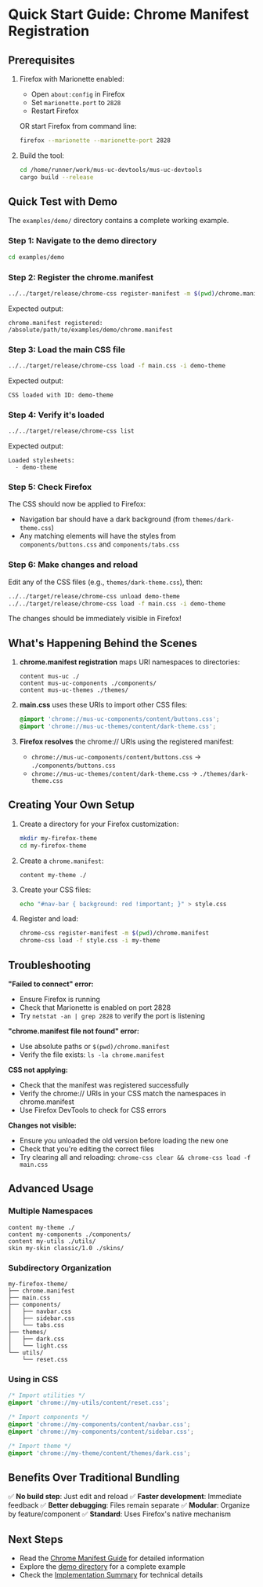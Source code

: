 # Quick Start Guide: Chrome Manifest Registration

## Prerequisites

1. Firefox with Marionette enabled:
   - Open `about:config` in Firefox
   - Set `marionette.port` to `2828`
   - Restart Firefox

   OR start Firefox from command line:
   ```bash
   firefox --marionette --marionette-port 2828
   ```

2. Build the tool:
   ```bash
   cd /home/runner/work/mus-uc-devtools/mus-uc-devtools
   cargo build --release
   ```

## Quick Test with Demo

The `examples/demo/` directory contains a complete working example.

### Step 1: Navigate to the demo directory

```bash
cd examples/demo
```

### Step 2: Register the chrome.manifest

```bash
../../target/release/chrome-css register-manifest -m $(pwd)/chrome.manifest
```

Expected output:
```
chrome.manifest registered: /absolute/path/to/examples/demo/chrome.manifest
```

### Step 3: Load the main CSS file

```bash
../../target/release/chrome-css load -f main.css -i demo-theme
```

Expected output:
```
CSS loaded with ID: demo-theme
```

### Step 4: Verify it's loaded

```bash
../../target/release/chrome-css list
```

Expected output:
```
Loaded stylesheets:
  - demo-theme
```

### Step 5: Check Firefox

The CSS should now be applied to Firefox:
- Navigation bar should have a dark background (from `themes/dark-theme.css`)
- Any matching elements will have the styles from `components/buttons.css` and `components/tabs.css`

### Step 6: Make changes and reload

Edit any of the CSS files (e.g., `themes/dark-theme.css`), then:

```bash
../../target/release/chrome-css unload demo-theme
../../target/release/chrome-css load -f main.css -i demo-theme
```

The changes should be immediately visible in Firefox!

## What's Happening Behind the Scenes

1. **chrome.manifest registration** maps URI namespaces to directories:
   ```
   content mus-uc ./
   content mus-uc-components ./components/
   content mus-uc-themes ./themes/
   ```

2. **main.css** uses these URIs to import other CSS files:
   ```css
   @import 'chrome://mus-uc-components/content/buttons.css';
   @import 'chrome://mus-uc-themes/content/dark-theme.css';
   ```

3. **Firefox resolves** the chrome:// URIs using the registered manifest:
   - `chrome://mus-uc-components/content/buttons.css` → `./components/buttons.css`
   - `chrome://mus-uc-themes/content/dark-theme.css` → `./themes/dark-theme.css`

## Creating Your Own Setup

1. Create a directory for your Firefox customization:
   ```bash
   mkdir my-firefox-theme
   cd my-firefox-theme
   ```

2. Create a `chrome.manifest`:
   ```
   content my-theme ./
   ```

3. Create your CSS files:
   ```bash
   echo "#nav-bar { background: red !important; }" > style.css
   ```

4. Register and load:
   ```bash
   chrome-css register-manifest -m $(pwd)/chrome.manifest
   chrome-css load -f style.css -i my-theme
   ```

## Troubleshooting

**"Failed to connect" error:**
- Ensure Firefox is running
- Check that Marionette is enabled on port 2828
- Try `netstat -an | grep 2828` to verify the port is listening

**"chrome.manifest file not found" error:**
- Use absolute paths or `$(pwd)/chrome.manifest`
- Verify the file exists: `ls -la chrome.manifest`

**CSS not applying:**
- Check that the manifest was registered successfully
- Verify the chrome:// URIs in your CSS match the namespaces in chrome.manifest
- Use Firefox DevTools to check for CSS errors

**Changes not visible:**
- Ensure you unloaded the old version before loading the new one
- Check that you're editing the correct files
- Try clearing all and reloading: `chrome-css clear && chrome-css load -f main.css`

## Advanced Usage

### Multiple Namespaces

```
content my-theme ./
content my-components ./components/
content my-utils ./utils/
skin my-skin classic/1.0 ./skins/
```

### Subdirectory Organization

```
my-firefox-theme/
├── chrome.manifest
├── main.css
├── components/
│   ├── navbar.css
│   ├── sidebar.css
│   └── tabs.css
├── themes/
│   ├── dark.css
│   └── light.css
└── utils/
    └── reset.css
```

### Using in CSS

```css
/* Import utilities */
@import 'chrome://my-utils/content/reset.css';

/* Import components */
@import 'chrome://my-components/content/navbar.css';
@import 'chrome://my-components/content/sidebar.css';

/* Import theme */
@import 'chrome://my-theme/content/themes/dark.css';
```

## Benefits Over Traditional Bundling

✅ **No build step**: Just edit and reload
✅ **Faster development**: Immediate feedback
✅ **Better debugging**: Files remain separate
✅ **Modular**: Organize by feature/component
✅ **Standard**: Uses Firefox's native mechanism

## Next Steps

- Read the [Chrome Manifest Guide](CHROME_MANIFEST_GUIDE.md) for detailed information
- Explore the [demo directory](demo/) for a complete example
- Check the [Implementation Summary](../CHROME_MANIFEST_IMPLEMENTATION.md) for technical details
